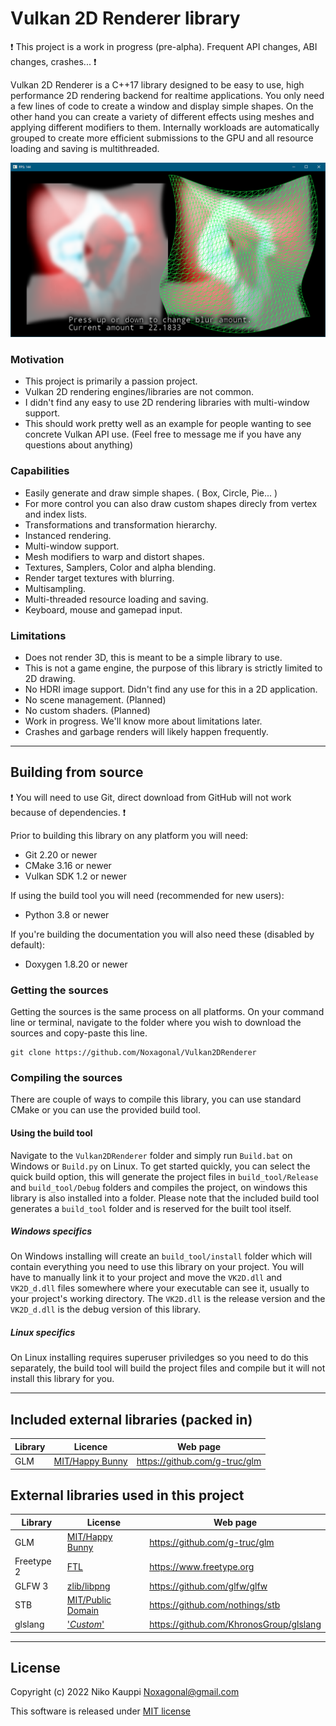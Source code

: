 
# Vulkan 2D Renderer library

:exclamation: This project is a work in progress (pre-alpha). Frequent API changes, ABI changes, crashes... :exclamation:

Vulkan 2D Renderer is a C++17 library designed to be easy to use, high performance 2D rendering backend for realtime applications.
You only need a few lines of code to create a window and display simple shapes.
On the other hand you can create a variety of different effects using meshes and applying different modifiers to them.
Internally workloads are automatically grouped to create more efficient submissions to the GPU and all resource loading and saving is multithreaded.

![latest screenshot](/screenshots/GaussianBlur.png)

### Motivation

- This project is primarily a passion project.
- Vulkan 2D rendering engines/libraries are not common.
- I didn't find any easy to use 2D rendering libraries with multi-window support.
- This should work pretty well as an example for people wanting to see concrete Vulkan API use. (Feel free to message me if you have any questions about anything)

### Capabilities

- Easily generate and draw simple shapes. ( Box, Circle, Pie... )
- For more control you can also draw custom shapes direcly from vertex and index lists.
- Transformations and transformation hierarchy.
- Instanced rendering.
- Multi-window support.
- Mesh modifiers to warp and distort shapes.
- Textures, Samplers, Color and alpha blending.
- Render target textures with blurring.
- Multisampling.
- Multi-threaded resource loading and saving.
- Keyboard, mouse and gamepad input.

### Limitations

- Does not render 3D, this is meant to be a simple library to use.
- This is not a game engine, the purpose of this library is strictly limited to 2D drawing.
- No HDRI image support. Didn't find any use for this in a 2D application.
- No scene management. (Planned)
- No custom shaders. (Planned)
- Work in progress. We'll know more about limitations later.
- Crashes and garbage renders will likely happen frequently.

------

## Building from source

:exclamation: You will need to use Git, direct download from GitHub will not work because of dependencies. :exclamation:

Prior to building this library on any platform you will need:
- Git 2.20 or newer
- CMake 3.16 or newer
- Vulkan SDK 1.2 or newer

If using the build tool you will need (recommended for new users):
- Python 3.8 or newer

If you're building the documentation you will also need these (disabled by default):
- Doxygen 1.8.20 or newer

### Getting the sources

Getting the sources is the same process on all platforms. On your command line or terminal, navigate to the folder where you
wish to download the sources and copy-paste this line.
```
git clone https://github.com/Noxagonal/Vulkan2DRenderer
```

### Compiling the sources

There are couple of ways to compile this library, you can use standard CMake or you can use the provided build tool.

#### Using the build tool

Navigate to the `Vulkan2DRenderer` folder and simply run `Build.bat` on Windows or `Build.py` on Linux.
To get started quickly, you can select the quick build option, this will generate the project files in `build_tool/Release`
and `build_tool/Debug` folders and compiles the project, on windows this library is also installed into a folder.
Please note that the included build tool generates a `build_tool` folder and is reserved for the built tool itself.

##### Windows specifics

On Windows installing will create an `build_tool/install` folder which will contain everything you need to use this library on
your project. You will have to manually link it to your project and move the `VK2D.dll` and `VK2D_d.dll` files somewhere
where your executable can see it, usually to your project's working directory. The `VK2D.dll` is the release version
and the `VK2D_d.dll` is the debug version of this library.

##### Linux specifics

On Linux installing requires superuser priviledges so you need to do this separately, the build tool will build the project
files and compile but it will not install this library for you.

------

## Included external libraries (packed in)

| Library    | Licence                                                                           | Web page                                |
| ---------- | --------------------------------------------------------------------------------- | --------------------------------------- |
| GLM        | [MIT/Happy Bunny](https://github.com/g-truc/glm/blob/master/copying.txt)          | https://github.com/g-truc/glm           |

## External libraries used in this project

| Library    | License                                                                           | Web page                                |
| ---------- | --------------------------------------------------------------------------------- | --------------------------------------- |
| GLM        | [MIT/Happy Bunny](https://github.com/g-truc/glm/blob/master/copying.txt)          | https://github.com/g-truc/glm           |
| Freetype 2 | [FTL](https://git.savannah.gnu.org/cgit/freetype/freetype2.git/tree/docs/FTL.TXT) | https://www.freetype.org                |
| GLFW 3     | [zlib/libpng](https://github.com/glfw/glfw/blob/master/LICENSE.md)                | https://github.com/glfw/glfw            |
| STB        | [MIT/Public Domain](https://github.com/nothings/stb/blob/master/LICENSE)          | https://github.com/nothings/stb         |
| glslang    | ['*Custom*'](https://github.com/KhronosGroup/glslang/blob/master/LICENSE.txt)     | https://github.com/KhronosGroup/glslang |

------

## License

Copyright (c) 2022 Niko Kauppi Noxagonal@gmail.com

This software is released under [MIT license](LICENSE.md)

